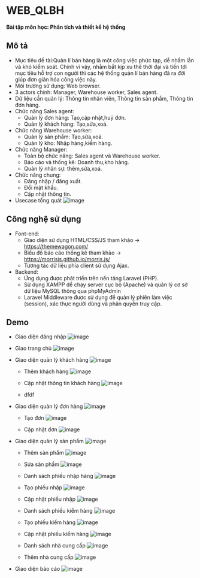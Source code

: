 # WEB_QLBH
**Bài tập môn học: Phân tích và thiết kế hệ thống**
## Mô tả
- Mục tiêu đề tài:Quản lí bán hàng là một công việc phức tạp, dễ nhầm lẫn và khó kiểm soát. Chính vì vậy, nhằm bắt kịp xu thế thời đại và tiến tới mục tiêu hỗ trợ con người thì các hệ thống quản lí bán hàng đã ra đời giúp đơn giản hóa công việc này.
- Môi trường sử dụng: Web browser.
- 3 actors chính: Manager, Warehouse worker, Sales agent.
- Dữ liệu cần quản lý: Thông tin nhân viên, Thông tin sản phẩm, Thông tin đơn hàng.
- Chức năng Sales agent:
  - Quản lý đơn hàng: Tạo,cập nhật,huỷ đơn.
  - Quản lý khách hàng: Tạo,sửa,xoá.
- Chức năng Warehouse worker:
  - Quản lý sản phẩm: Tạo,sửa,xoá.
  - Quản lý kho: Nhập hàng,kiểm hàng.
- Chức năng Manager:
  - Toàn bộ chức năng: Sales agent và Warehouse worker.
  - Báo cáo và thống kê: Doanh thu,kho hàng.
  - Quản lý nhân sự: thêm,sửa,xoá.
- Chức năng chung:
  - Đăng nhập / đăng xuất.
  - Đổi mật khẩu.
  - Cập nhật thông tin.
 - Usecase tổng quát
![image](https://github.com/user-attachments/assets/b476483e-0468-4589-9e12-c43e80ae4ee4)

 ## Công nghệ sử dụng
 - Font-end:
   - Giao diện sử dụng HTML/CSS/JS tham khảo -> https://themewagon.com/
   - Biểu đồ báo cáo thống kê tham khảo -> https://morrisjs.github.io/morris.js/
   - Tương tác dữ liệu phía client sử dụng Ajax.
 - Backend:
   - Ứng dụng được phát triển trên nền tảng Laravel (PHP).
   - Sử dụng XAMPP để chạy server cục bộ (Apache) và quản lý cơ sở dữ liệu MySQL thông qua phpMyAdmin
   - Laravel Middleware được sử dụng để quản lý phiên làm việc (session), xác thực người dùng và phân quyền truy cập.
 ## Demo
 - Giao diện đăng nhập
![image](https://github.com/user-attachments/assets/9cdc8c12-5a8c-486d-aab6-5f310957cc33)

 - Giao trang chủ
![image](https://github.com/user-attachments/assets/55faac7d-fd1d-4ea3-a8b8-fcd280d89ece)
 - Giao diện quản lý khách hàng
![image](https://github.com/user-attachments/assets/58d752c1-51c8-4db3-bebc-1a6ae58f5464)
   - Thêm khách hàng
     ![image](https://github.com/user-attachments/assets/bf134e24-7349-416e-9509-31a47bdfe57c)

   - Cập nhật thông tin khách hàng
     ![image](https://github.com/user-attachments/assets/ddb3b349-e10e-4a9e-b2b1-6cdb8a75b2e5)

   - dfdf
 - Giao diện quản lý đơn hàng
![image](https://github.com/user-attachments/assets/99c013c4-404a-409f-a164-3746a854f7cd)
   - Tạo đơn
  ![image](https://github.com/user-attachments/assets/030bac90-0b2b-4370-aff5-04e056488bc9)

   - Cập nhật đơn
  ![image](https://github.com/user-attachments/assets/f000c281-35db-4ce7-8882-f41112492284)

 - Giao diện quản lý sản phẩm
![image](https://github.com/user-attachments/assets/903e6830-0459-4f76-bab7-465ac9f1b149)

   - Thêm sản phẩm
   ![image](https://github.com/user-attachments/assets/154119f2-04b5-4d70-9c92-7184a2b2d28f)

   - Sửa sản phẩm
   ![image](https://github.com/user-attachments/assets/29c453fb-b04f-425a-adf1-7abffa24e5da)

   - Danh sách phiếu nhập hàng
  ![image](https://github.com/user-attachments/assets/5898b336-a3a8-4ea8-91e1-103ca1b70432)
   - Tạo phiếu nhập
  ![image](https://github.com/user-attachments/assets/4d6c6cb4-f163-4afe-9bf7-2a9c332eaa77)
   - Cập nhật phiếu nhập
  ![image](https://github.com/user-attachments/assets/3609b5cf-2784-4b99-b7e6-0ce7ddfc187e)

   - Danh sách phiếu kiểm hàng
   ![image](https://github.com/user-attachments/assets/70855fd0-2e95-4763-8c12-559914cb0197)
   - Tạo phiếu kiểm hàng
  ![image](https://github.com/user-attachments/assets/d3909c88-9485-42e1-a3d2-53204e2f23dd)
   - Cập nhật phiếu kiểm hàng
   ![image](https://github.com/user-attachments/assets/15c6d666-6d40-4602-bcd2-902793d4e8ea)
   - Danh sách nhà cung cấp
   ![image](https://github.com/user-attachments/assets/6496a52e-602c-4a30-90e3-cc22b83e5af0)
   - Thêm nhà cung cấp
   ![image](https://github.com/user-attachments/assets/e44369b4-b719-46b5-817f-39e26a241063)

 - Giao diện báo cáo
    ![image](https://github.com/user-attachments/assets/2944eb25-4a15-48d6-99e9-56c325198a18)

 
